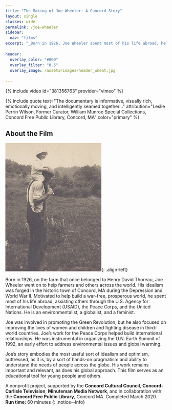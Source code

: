 ```yaml
---
title: "The Making of Joe Wheeler: A Concord Story"
layout: single
classes: wide
permalink: /joe-wheeler
sidebar:
  nav: "films"
excerpt: "_Born in 1926, Joe Wheeler spent most of his life abroad, helping others through the U.S. Agency for International Development (USAID), the Peace Corps, and the United Nations; his character was forged on a small farm in the historic town of Concord, MA, during World War II._"

header:
  overlay_color: "#000"
  overlay_filter: "0.5"
  overlay_image: /assets/images/header_wheat.jpg

---
```

{% include video id="381356763" provider="vimeo" %}
<br />

{% include quote text="The documentary is informative, visually rich, emotionally moving, and intelligently seamed together..." attribution="Leslie Perrin Wilson, Former Curator, William Munroe Special Collections,  
Concord Free Public Library, Concord, MA" color="primary" %}

## About the Film

![image-left](/assets/images/wheeler_shoulders_p_sm.jpg){: .align-left}

Born in 1926, on the farm that once belonged to Henry David Thoreau, Joe Wheeler went on to help farmers and others across the world. His idealism was forged in the historic town of Concord, MA during the Depression and World War II.  Motivated to help build a war-free, prosperous world, he spent most of his life abroad, assisting others through the U.S. Agency for International Development (USAID), the Peace Corps, and the United Nations. He is an environmentalist, a globalist, and a feminist.

Joe was involved in promoting the Green Revolution, but he also focused on improving the lives of women and children and fighting disease in third-world countries. Joe’s work for the Peace Corps helped build international relationships. He was instrumental in organizing the U.N. Earth Summit of 1992, an early effort to address environmental issues and global warming.

Joe’s story embodies the most useful sort of idealism and optimism, buttressed, as it is, by a sort of hands-on pragmatism and ability to understand the needs of people across the globe. His work remains important and relevant, as does his global approach. This film serves as an educational tool for young people and others.

A nonprofit  project, supported by the **Concord Cultural Council**, **Concord-Carlisle Television**, **Minuteman Media Network**, and in collaboration with the **Concord Free Public Library**, Concord MA.
Completed March 2020. <br /> **Run time:** 60 minutes
{: .notice--info}

